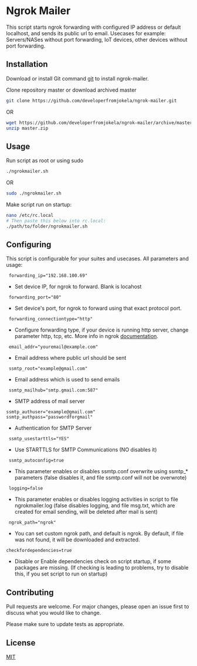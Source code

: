 # Ngrok Mailer


This script starts ngrok forwarding with configured IP address or default localhost, and sends its public url to email. Usecases for example: Servers/NASes without port forwarding, IoT devices, other devices without port forwarding.

## Installation

Download or install Git command [git](https://git-scm.com/downloads) to install ngrok-mailer.

Clone repository master or download archived master

```bash
git clone https://github.com/developerfromjokela/ngrok-mailer.git
```
OR

```bash
wget https://github.com/developerfromjokela/ngrok-mailer/archive/master.zip
unzip master.zip
```
## Usage
Run script as root or using sudo
```bash
./ngrokmailer.sh
```
OR
```bash
sudo ./ngrokmailer.sh
```
Make script run on startup:
```bash
nano /etc/rc.local
# Then paste this below into rc.local:
./path/to/folder/ngrokmailer.sh
```

## Configuring
This script is configurable for your suites and usecases.
All parameters and usage:

``` forwarding_ip="192.168.100.69"``` 
- Set device IP, for ngrok to forward. Blank is locahost

``` forwarding_port="80"``` 
- Set device's port, for ngrok to forward using that exact protocol port.

``` forwarding_connectiontype="http"``` 
- Configure forwarding type, if your device is running http server, change parameter http, tcp, etc. More info in ngrok [documentation](https://ngrok.com/docs#websockets).

``` email_addr="youremail@example.com"``` 
- Email address where public url should be sent


``` ssmtp_root="example@gmail.com"``` 
- Email address which is used to send emails

``` ssmtp_mailhub="smtp.gmail.com:587"``` 
- SMTP address of mail server

```
ssmtp_authuser="example@gmail.com"
ssmtp_authpass="passwordforgmail" 
``` 
- Authentication for SMTP Server

``` ssmtp_usestarttls="YES"``` 
- Use STARTTLS for SMTP Communications (NO disables it)

``` ssmtp_autoconfig=true``` 
- This parameter enables or disables ssmtp.conf overwrite using ssmtp_* parameters (false disables it, and file ssmtp.conf will not be overwrote)


``` logging=false``` 
- This parameter enables or disables logging activities in script to file ngrokmailer.log (false disables logging, and file msg.txt, which are created for email sending, will be deleted after mail is sent)

``` ngrok_path="ngrok"``` 
- You can set custom ngrok path, and default is ngrok. By default, if file was not found, it will be downloaded and extracted.

```checkfordependencies=true``` 
- Disable or Enable dependencies check on script startup, if some packages are missing. (If checking is leading to problems, try to disable this, if you set script to run on startup)


## Contributing
Pull requests are welcome. For major changes, please open an issue first to discuss what you would like to change.

Please make sure to update tests as appropriate.

## License
[MIT](https://choosealicense.com/licenses/mit/)
